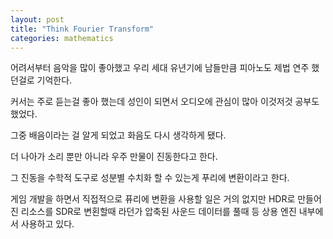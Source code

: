```yaml
---
layout: post
title: "Think Fourier Transform"
categories: mathematics
---
```


<!-- begin_excerpt -->

어려서부터 음악을 많이 좋아했고 우리 세대 유년기에 남들만큼 피아노도 제법 연주 했던걸로 기억한다.

<!-- end_excerpt -->

커서는 주로 듣는걸 좋아 했는데 성인이 되면서 오디오에 관심이 많아 이것저것 공부도 했었다.

그중 배음이라는 걸 알게 되었고 화음도 다시 생각하게 됐다.

더 나아가 소리 뿐만 아니라 우주 만물이 진동한다고 한다.

그 진동을 수학적 도구로 성분별 수치화 할 수 있는게 푸리에 변환이라고 한다.

게임 개발을 하면서 직접적으로 퓨리에 변환을 사용할 일은 거의 없지만 HDR로 만들어진 리소스를 SDR로 변횐할때 라던가 압축된 사운드 데이터를 풀때 등 상용 엔진 내부에서 사용하고 있다.







